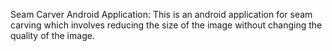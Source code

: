 Seam Carver Android Application: This is an android application for seam carving which involves reducing the size of the image without changing the quality of the image.
